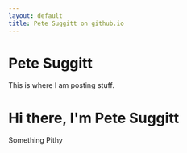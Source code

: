 ```yaml
---
layout: default
title: Pete Suggitt on github.io
---
```


# Pete Suggitt

This is where I am posting stuff.

<div class="blurb">
    <h1>Hi there, I'm Pete Suggitt</h1>
    <p>Something Pithy</p>
</div>